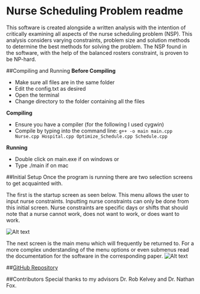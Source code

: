 # Nurse Scheduling Problem readme
This software is created alongside a written analysis with the intention of critically examining all aspects of the nurse scheduling problem (NSP). This analysis considers varying constraints, problem size and solution methods to determine the best methods for solving the problem. The NSP found in the software, with the help of the balanced rosters constraint, is proven to be NP-hard.

##Compiling and Running
**Before Compiling**
- Make sure all files are in the same folder
- Edit the config.txt as desired
- Open the terminal
- Change directory to the folder containing all the files

**Compiling**
- Ensure you have a compiler (for the following I used cygwin)
- Compile by typing into the command line:
`g++ -o main main.cpp Nurse.cpp Hospital.cpp Optimize_Schedule.cpp Schedule.cpp`

**Running**
- Double click on main.exe if on windows
or
- Type ./main if on mac

##Initial Setup
Once the program is running there are two selection screens to get acquainted with.


The first is the startup screen as seen below. This menu allows the user to input nurse constraints. Inputting nurse constraints can only be done from this initial screen. Nurse constraints are specific days or shifts that should note that a nurse cannot work, does not want to work, or does want to work.

![Alt text](relative/path/to/img.jpg?raw=true "Title")


The next screen is the main menu which will frequently be returned to. For a more complex understanding of the menu options or even submenus read the documentation for the software in the corresponding paper.
![Alt text](relative/path/to/img.jpg?raw=true "Title")


##[GitHub Repository](https://www.zillow.com/engineering/day-i-broke-zillow/)


##Contributors
Special thanks to my advisors Dr. Rob Kelvey and Dr. Nathan Fox.
